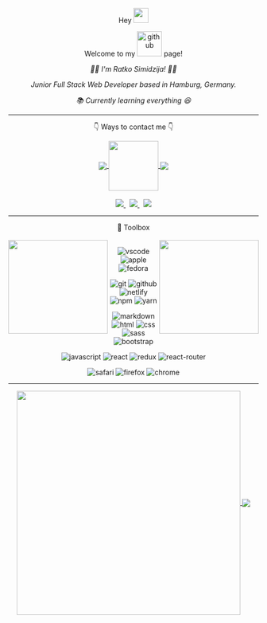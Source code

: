 <p align="center"> Hey  <img src="https://raw.githubusercontent.com/MartinHeinz/MartinHeinz/master/wave.gif" width="30px"> </p>
<p align="center">Welcome to my <img width=50 src="https://github.githubassets.com/images/modules/logos_page/Octocat.png"  alt="github"/> page!</p>
<p align="center"><i>👨‍💻 I'm Ratko Simidzija! 🙋‍♂️</i></p>
<p align="center"><i>Junior Full Stack Web Developer based in Hamburg, Germany.</i></p>
<p align="center"><i>📚 Currently learning everything 😆</i></p>

---
<p align="center">👇 Ways to contact me 👇</p>

<div align="center"> 
<a href="https://linkedin.com/in/ratkosimidzija">
  <img align="center" src="https://img.shields.io/badge/LinkedIn-0077B5?style=for-the-badge&logo=linkedin&logoColor=white" />
</a>  
<a href="#">
  <img align="center" width="100" src="https://camo.githubusercontent.com/ec0df7b334d15078e980be8f26f35f1bd6f004eaa4a121db42fed361360c1817/68747470733a2f2f6d656469612e67697068792e636f6d2f6d656469612f4c6e516a7057614f4e386e68723231764e572f67697068792e676966" />
</a> 
<a href="https://www.instagram.com/ratko__s/" target="_blank">
  <img align="center" src="https://img.shields.io/badge/Instagram-E4405F?style=for-the-badge&logo=instagram&logoColor=white" />
</a> 
</div>
<br/>
<div align="center"> 
<a href="https://twitter.com/ratko__s">
  <img src="https://img.shields.io/badge/Twitter-1DA1F2?style=for-the-badge&logo=twitter&logoColor=white" />
</a>  &nbsp;
<a href="mailto:ratko.simidzija@icloud.com">
  <img src="https://img.shields.io/badge/mail-007aff?style=for-the-badge&logo=icloud&logoColor=white" />
</a>  &nbsp;
<a href="https://t.me/sira_08">
  <img src="https://img.shields.io/badge/Telegram-2CA5E0?style=for-the-badge&logo=telegram&logoColor=white" />
</a>  

</div>
<hr/>

<div align="center">🧰 Toolbox</div>
<br/>


<a href="#">
  <img align="left" width=200 height=188 align="left" src="https://raw.githubusercontent.com/rahul-jha98/rahul-jha98/main/techstack.gif" />
</a>  

<a href="#">
  <img align="right" width=200 height=188 src="https://camo.githubusercontent.com/62da68eb62b1e5f175f7d1f0191dd89a653d7908feb22d37d4a0ab07365d6791/68747470733a2f2f6d656469612e67697068792e636f6d2f6d656469612f4d3967624264396e6244724f5475314d71782f67697068792e676966" />
</a> 

<div align="center">
  
<img src="https://img.shields.io/badge/Visual_Studio_Code-0078D4?style=flat&logo=visual%20studio%20code&logoColor=white" alt="vscode"/> <img src="https://img.shields.io/badge/Mac%20Mini%20M1-lightgrey?style=flat&logo=apple" alt="apple"/>
<img src="https://img.shields.io/badge/Fedora-294172?style=flat&logo=fedora&logoColor=white" alt="fedora"/> 

<img src="https://img.shields.io/badge/Git-F05032?style=flat&logo=git&logoColor=white" alt="git"/> <img src="https://img.shields.io/badge/GitHub-100000?style=flat&logo=github&logoColor=white" alt="github"/>
<img src="https://img.shields.io/badge/Netlify-00C7B7?style=flat&logo=netlify&logoColor=white" alt="netlify"/>
<img src="https://img.shields.io/badge/npm-CB3837?style=flat&logo=npm&logoColor=white" alt="npm"/> 
<img src="https://img.shields.io/badge/Yarn-2C8EBB?style=flat&logo=yarn&logoColor=white" alt="yarn"/>

<img src="https://img.shields.io/badge/Markdown-000000?style=flat&logo=markdown&logoColor=white" alt="markdown"/> <img src="https://img.shields.io/badge/HTML5-E34F26?style=flat&logo=html5&logoColor=white" alt="html"/> 
<img src="https://img.shields.io/badge/CSS3-1572B6?style=flat&logo=css3&logoColor=white" alt="css"/>
<img src="https://img.shields.io/badge/Sass-CC6699?style=flat&logo=sass&logoColor=white" alt="sass"/>
<img src="https://img.shields.io/badge/Bootstrap-563D7C?style=flat&logo=bootstrap&logoColor=white" alt="bootstrap"/>

<img src="https://img.shields.io/badge/JavaScript-F7DF1E?style=flat&logo=javascript&logoColor=black" alt="javascript"/> <img src="https://img.shields.io/badge/React-20232A?style=flat&logo=react&logoColor=61DAFB" alt="react"/>
<img src="https://img.shields.io/badge/Redux-593D88?style=flat&logo=redux&logoColor=white" alt="redux"/>
<img src="https://img.shields.io/badge/React_Router-CA4245?style=flat&logo=react-router&logoColor=white" alt="react-router"/>
  
<img src="https://img.shields.io/badge/Safari-FF1B2D?style=flat&logo=Safari&logoColor=white" alt="safari"/> <img src="https://img.shields.io/badge/Firefox_Browser-FF7139?style=flat&logo=Firefox-Browser&logoColor=white" alt="firefox"/>
<img src="https://img.shields.io/badge/Google_chrome-4285F4?style=flat&logo=Google-chrome&logoColor=white" alt="chrome"/>

</div>
</div>
  
---
<div align="center">
<a href="https://github.com/ratko-sim/github-readme-stats">
  <img width=450 align="center" src="https://github-readme-stats-ratko-sim.vercel.app/api?username=ratko-sim&count_private=true&show_icons=true&bg_color=66000000&text_color=5D6D7E&title_color=0078FF&border_color=66000000&custom_title=GitHub Stats" />
</a>

<a href="https://github.com/ratko-sim/github-readme-stats">
  <img card_width=450 align="center" src="https://github-readme-stats.vercel.app/api/top-langs/?username=ratko-sim&layout=compact&bg_color=66000000&text_color=5D6D7E&title_color=0078FF&border_color=66000000&langs_count=4" />
</a> 
</div>
